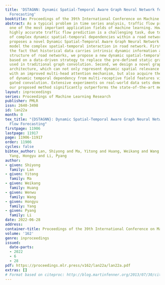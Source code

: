 ```yaml
---
title: 'DSTAGNN: Dynamic Spatial-Temporal Aware Graph Neural Network for Traffic Flow
  Forecasting'
booktitle: Proceedings of the 39th International Conference on Machine Learning
abstract: As a typical problem in time series analysis, traffic flow prediction is
  one of the most important application fields of machine learning. However, achieving
  highly accurate traffic flow prediction is a challenging task, due to the presence
  of complex dynamic spatial-temporal dependencies within a road network. This paper
  proposes a novel Dynamic Spatial-Temporal Aware Graph Neural Network (DSTAGNN) to
  model the complex spatial-temporal interaction in road network. First, considering
  the fact that historical data carries intrinsic dynamic information about the spatial
  structure of road networks, we propose a new dynamic spatial-temporal aware graph
  based on a data-driven strategy to replace the pre-defined static graph usually
  used in traditional graph convolution. Second, we design a novel graph neural network
  architecture, which can not only represent dynamic spatial relevance among nodes
  with an improved multi-head attention mechanism, but also acquire the wide range
  of dynamic temporal dependency from multi-receptive field features via multi-scale
  gated convolution. Extensive experiments on real-world data sets demonstrate that
  our proposed method significantly outperforms the state-of-the-art methods.
layout: inproceedings
series: Proceedings of Machine Learning Research
publisher: PMLR
issn: 2640-3498
id: lan22a
month: 0
tex_title: "{DSTAGNN}: Dynamic Spatial-Temporal Aware Graph Neural Network for Traffic
  Flow Forecasting"
firstpage: 11906
lastpage: 11917
page: 11906-11917
order: 11906
cycles: false
bibtex_author: Lan, Shiyong and Ma, Yitong and Huang, Weikang and Wang, Wenwu and
  Yang, Hongyu and Li, Pyang
author:
- given: Shiyong
  family: Lan
- given: Yitong
  family: Ma
- given: Weikang
  family: Huang
- given: Wenwu
  family: Wang
- given: Hongyu
  family: Yang
- given: Pyang
  family: Li
date: 2022-06-28
address:
container-title: Proceedings of the 39th International Conference on Machine Learning
volume: '162'
genre: inproceedings
issued:
  date-parts:
  - 2022
  - 6
  - 28
pdf: https://proceedings.mlr.press/v162/lan22a/lan22a.pdf
extras: []
# Format based on citeproc: http://blog.martinfenner.org/2013/07/30/citeproc-yaml-for-bibliographies/
---
```

